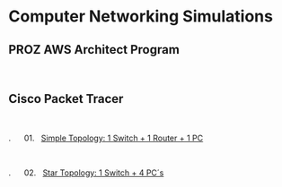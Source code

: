 <h1>Computer Networking Simulations</h1>

<h2>PROZ AWS Architect Program</h2>
<br>


<h2>Cisco Packet Tracer</h2>
<br>

. &nbsp;&nbsp;&nbsp;&nbsp; 01.&nbsp;&nbsp; [Simple Topology: 1 Switch + 1 Router + 1 PC ](https://github.com/RosanaFSS/Computer_Networking_Simulations/blob/main/01.%20Cisco%20Packet%20Tracer%20Simulation.md)

<br>

. &nbsp;&nbsp;&nbsp;&nbsp; 02.&nbsp;&nbsp; [Star Topology: 1 Switch + 4 PC´s ]()

<br>

